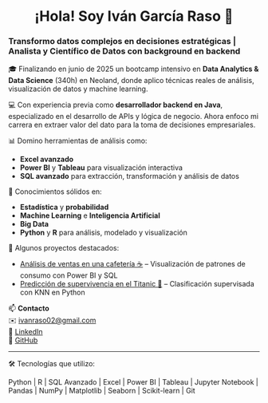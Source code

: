 <h1 align="center">¡Hola! Soy Iván García Raso 👋</h1>  
<h3>Transformo datos complejos en decisiones estratégicas | Analista y Científico de Datos con background en backend</h3>

🎓 Finalizando en junio de 2025 un bootcamp intensivo en **Data Analytics & Data Science** (340h) en Neoland, donde aplico técnicas reales de análisis, visualización de datos y machine learning.

💻 Con experiencia previa como **desarrollador backend en Java**, especializado en el desarrollo de APIs y lógica de negocio. Ahora enfoco mi carrera en extraer valor del dato para la toma de decisiones empresariales.

📊 Domino herramientas de análisis como:
- **Excel avanzado**
- **Power BI** y **Tableau** para visualización interactiva
- **SQL avanzado** para extracción, transformación y análisis de datos

🧠 Conocimientos sólidos en:
- **Estadística** y **probabilidad**
- **Machine Learning** e **Inteligencia Artificial**
- **Big Data**
- **Python** y **R** para análisis, modelado y visualización

🚀 Algunos proyectos destacados:
- [Análisis de ventas en una cafetería ☕](https://github.com/IvanMLProjects/analisis-cafeteria) – Visualización de patrones de consumo con Power BI y SQL
- [Predicción de supervivencia en el Titanic 🚢](https://github.com/IvanMLProjects/titanic-knn) – Clasificación supervisada con KNN en Python

📫 **Contacto**  
✉️ ivanraso02@gmail.com  
🔗 [LinkedIn](https://www.linkedin.com/in/ivan-garcia-raso)  
🐙 [GitHub](https://github.com/IvanMLProjects)

---

🛠️ Tecnologías que utilizo:

Python | R | SQL Avanzado | Excel | Power BI | Tableau | Jupyter Notebook | Pandas | NumPy | Matplotlib | Seaborn | Scikit-learn | Git

